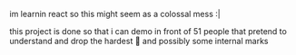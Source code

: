 im learnin react so this might seem as a colossal mess :|


this project is done so that i can demo in front of 51 people that pretend to understand and drop the hardest :moyai: and possibly some internal marks
